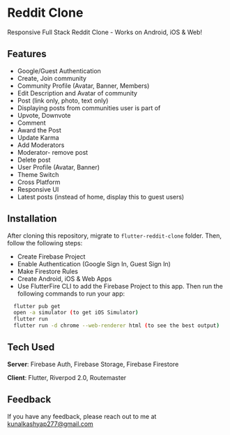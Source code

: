 # Reddit Clone

Responsive Full Stack Reddit Clone - Works on Android, iOS & Web! 

## Features
- Google/Guest Authentication
- Create, Join community
- Community Profile (Avatar, Banner, Members) 
- Edit Description and Avatar of community
- Post (link only, photo, text only) 
- Displaying posts from communities user is part of
- Upvote, Downvote
- Comment
- Award the Post
- Update Karma
- Add Moderators
- Moderator- remove post
- Delete post
- User Profile (Avatar, Banner) 
- Theme Switch
- Cross Platform
- Responsive UI
- Latest posts (instead of home, display this to guest users) 



## Installation
After cloning this repository, migrate to ```flutter-reddit-clone``` folder. Then, follow the following steps:
- Create Firebase Project
- Enable Authentication (Google Sign In, Guest Sign In)
- Make Firestore Rules
- Create Android, iOS & Web Apps
- Use FlutterFire CLI to add the Firebase Project to this app.
Then run the following commands to run your app:
```bash
  flutter pub get
  open -a simulator (to get iOS Simulator)
  flutter run
  flutter run -d chrome --web-renderer html (to see the best output)
```

## Tech Used
**Server**: Firebase Auth, Firebase Storage, Firebase Firestore

**Client**: Flutter, Riverpod 2.0, Routemaster
    
## Feedback

If you have any feedback, please reach out to me at kunalkashyap277@gmail.com

